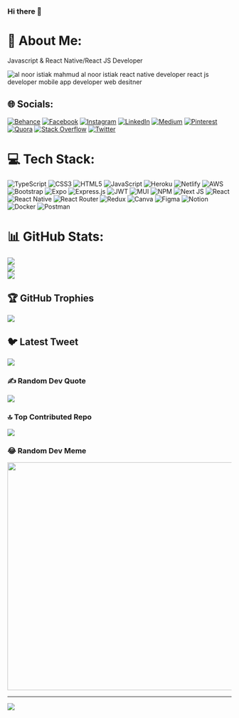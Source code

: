 ### Hi there 👋

# 💫 About Me:
Javascript & React Native/React JS Developer

<img src="[[/path/to/img.jpg](https://media.licdn.com/dms/image/C5616AQEniwpRSkmlkw/profile-displaybackgroundimage-shrink_350_1400/0/1643725139772?e=1691020800&v=beta&t=W3hyqFFk0OUjRuISCC4zxQ2S7sbBwKF-8KJwP0Jlvrs)](https://media.licdn.com/dms/image/C5616AQEniwpRSkmlkw/profile-displaybackgroundimage-shrink_350_1400/0/1643725139772?e=1691020800&v=beta&t=W3hyqFFk0OUjRuISCC4zxQ2S7sbBwKF-8KJwP0Jlvrs)" alt="al noor istiak mahmud al noor istiak react native developer react js developer mobile app developer web desitner" title="Optional title">

## 🌐 Socials:
[![Behance](https://img.shields.io/badge/Behance-1769ff?logo=behance&logoColor=white)](https://behance.net/https://www.behance.net/alnooristiak) [![Facebook](https://img.shields.io/badge/Facebook-%231877F2.svg?logo=Facebook&logoColor=white)](https://facebook.com/https://www.facebook.com/alnooristiak) [![Instagram](https://img.shields.io/badge/Instagram-%23E4405F.svg?logo=Instagram&logoColor=white)](https://instagram.com/https://www.instagram.com/alnooristiak/) [![LinkedIn](https://img.shields.io/badge/LinkedIn-%230077B5.svg?logo=linkedin&logoColor=white)](https://linkedin.com/in/https://www.linkedin.com/in/alnooristiak/) [![Medium](https://img.shields.io/badge/Medium-12100E?logo=medium&logoColor=white)](https://medium.com/@https://medium.com/@alnooristiak) [![Pinterest](https://img.shields.io/badge/Pinterest-%23E60023.svg?logo=Pinterest&logoColor=white)](https://pinterest.com/https://www.pinterest.com/alnooristiak/) [![Quora](https://img.shields.io/badge/Quora-%23B92B27.svg?logo=Quora&logoColor=white)](https://quora.com/profile/https://www.quora.com/profile/AL-Noor-Istiak) [![Stack Overflow](https://img.shields.io/badge/-Stackoverflow-FE7A16?logo=stack-overflow&logoColor=white)](https://stackoverflow.com/users/https://stackoverflow.com/users/19618971/al-noor-istiak-mahmud) [![Twitter](https://img.shields.io/badge/Twitter-%231DA1F2.svg?logo=Twitter&logoColor=white)](https://twitter.com/https://twitter.com/alnooristiak) 

# 💻 Tech Stack:
![TypeScript](https://img.shields.io/badge/typescript-%23007ACC.svg?style=for-the-badge&logo=typescript&logoColor=white) ![CSS3](https://img.shields.io/badge/css3-%231572B6.svg?style=for-the-badge&logo=css3&logoColor=white) ![HTML5](https://img.shields.io/badge/html5-%23E34F26.svg?style=for-the-badge&logo=html5&logoColor=white) ![JavaScript](https://img.shields.io/badge/javascript-%23323330.svg?style=for-the-badge&logo=javascript&logoColor=%23F7DF1E) ![Heroku](https://img.shields.io/badge/heroku-%23430098.svg?style=for-the-badge&logo=heroku&logoColor=white) ![Netlify](https://img.shields.io/badge/netlify-%23000000.svg?style=for-the-badge&logo=netlify&logoColor=#00C7B7) ![AWS](https://img.shields.io/badge/AWS-%23FF9900.svg?style=for-the-badge&logo=amazon-aws&logoColor=white) ![Bootstrap](https://img.shields.io/badge/bootstrap-%23563D7C.svg?style=for-the-badge&logo=bootstrap&logoColor=white) ![Expo](https://img.shields.io/badge/expo-1C1E24?style=for-the-badge&logo=expo&logoColor=#D04A37) ![Express.js](https://img.shields.io/badge/express.js-%23404d59.svg?style=for-the-badge&logo=express&logoColor=%2361DAFB) ![JWT](https://img.shields.io/badge/JWT-black?style=for-the-badge&logo=JSON%20web%20tokens) ![MUI](https://img.shields.io/badge/MUI-%230081CB.svg?style=for-the-badge&logo=material-ui&logoColor=white) ![NPM](https://img.shields.io/badge/NPM-%23000000.svg?style=for-the-badge&logo=npm&logoColor=white) ![Next JS](https://img.shields.io/badge/Next-black?style=for-the-badge&logo=next.js&logoColor=white) ![React](https://img.shields.io/badge/react-%2320232a.svg?style=for-the-badge&logo=react&logoColor=%2361DAFB) ![React Native](https://img.shields.io/badge/react_native-%2320232a.svg?style=for-the-badge&logo=react&logoColor=%2361DAFB) ![React Router](https://img.shields.io/badge/React_Router-CA4245?style=for-the-badge&logo=react-router&logoColor=white) ![Redux](https://img.shields.io/badge/redux-%23593d88.svg?style=for-the-badge&logo=redux&logoColor=white) ![Canva](https://img.shields.io/badge/Canva-%2300C4CC.svg?style=for-the-badge&logo=Canva&logoColor=white) 	![Figma](https://img.shields.io/badge/figma-%23F24E1E.svg?style=for-the-badge&logo=figma&logoColor=white) ![Notion](https://img.shields.io/badge/Notion-%23000000.svg?style=for-the-badge&logo=notion&logoColor=white) ![Docker](https://img.shields.io/badge/docker-%230db7ed.svg?style=for-the-badge&logo=docker&logoColor=white) ![Postman](https://img.shields.io/badge/Postman-FF6C37?style=for-the-badge&logo=postman&logoColor=white)
# 📊 GitHub Stats:
![](https://github-readme-stats.vercel.app/api?username=alnooristiak&theme=vue-dark&hide_border=false&include_all_commits=true&count_private=true)<br/>
![](https://github-readme-streak-stats.herokuapp.com/?user=alnooristiak&theme=vue-dark&hide_border=false)<br/>
![](https://github-readme-stats.vercel.app/api/top-langs/?username=alnooristiak&theme=vue-dark&hide_border=false&include_all_commits=true&count_private=true&layout=compact)

## 🏆 GitHub Trophies
![](https://github-profile-trophy.vercel.app/?username=alnooristiak&theme=onedark&no-frame=false&no-bg=false&margin-w=4)

## 🐦 Latest Tweet
[![](https://gtce.itsvg.in/api?username=https://twitter.com/alnooristiak)](https://github.com/VishwaGauravIn/github-twitter-card-embed)

### ✍️ Random Dev Quote
![](https://quotes-github-readme.vercel.app/api?type=vetical&theme=tokyonight)

### 🔝 Top Contributed Repo
![](https://github-contributor-stats.vercel.app/api?username=alnooristiak&limit=5&theme=gitdimmed&combine_all_yearly_contributions=true)

### 😂 Random Dev Meme
<img src="https://rm.up.railway.app/" width="512px"/>

---
[![](https://visitcount.itsvg.in/api?id=alnooristiak&icon=5&color=11)](https://visitcount.itsvg.in)

<!-- Proudly created with GPRM ( https://gprm.itsvg.in ) -->
